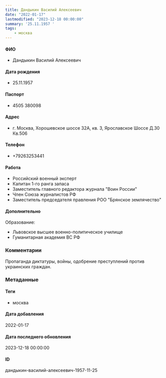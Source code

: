 ```yaml
---
title: Дандыкин Василий Алексеевич
date: "2022-01-17"
lastmodified: "2023-12-18 00:00:00"
summary: '25.11.1957 '
tags: 
    - москва
---
```

<!--# pp1-->
<!--## Фигурант-->
<!--### Личные данные-->
#### ФИО
- Дандыкин Василий Алексеевич
#### Дата рождения
- 25.11.1957
#### Паспорт
- 4505 380098
#### Адрес
- г. Москва, Хорошевское шоссе 32А, кв. 3, Ярославское Шоссе Д.30 Кв.506
#### Телефон
- +79263253441
#### Работа
- Российский военный эксперт
- Капитан 1-го ранга запаса
- Заместитель главного редактора журнала "Воин России"
- Член Союза журналистов РФ
- Заместитель председателя правления РОО "Брянское землячество"
#### Дополнительно
Образование:
- Львовское высшее военно-политическое училище
- Гуманитарная академия ВС РФ
### Комментарии
Пропаганда диктатуры, войны, одобрение преступлений против украинских граждан.
### Метаданные
#### Теги
- москва
#### Дата добавления
2022-01-17
#### Дата последнего обновления
2023-12-18 00:00:00
#### ID
дандыкин-василий-алексеевич-1957-11-25
<!--## END;-->
